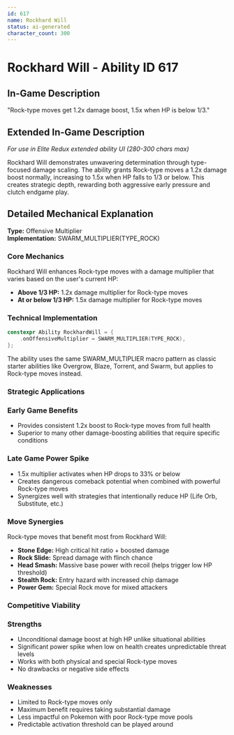 ```yaml
---
id: 617
name: Rockhard Will
status: ai-generated
character_count: 300
---
```


# Rockhard Will - Ability ID 617

## In-Game Description
"Rock-type moves get 1.2x damage boost, 1.5x when HP is below 1/3."

## Extended In-Game Description
*For use in Elite Redux extended ability UI (280-300 chars max)*

Rockhard Will demonstrates unwavering determination through type-focused damage scaling. The ability grants Rock-type moves a 1.2x damage boost normally, increasing to 1.5x when HP falls to 1/3 or below. This creates strategic depth, rewarding both aggressive early pressure and clutch endgame play.

## Detailed Mechanical Explanation

**Type:** Offensive Multiplier  
**Implementation:** SWARM_MULTIPLIER(TYPE_ROCK)

### Core Mechanics

Rockhard Will enhances Rock-type moves with a damage multiplier that varies based on the user's current HP:

- **Above 1/3 HP:** 1.2x damage multiplier for Rock-type moves
- **At or below 1/3 HP:** 1.5x damage multiplier for Rock-type moves

### Technical Implementation

```cpp
constexpr Ability RockhardWill = {
    .onOffensiveMultiplier = SWARM_MULTIPLIER(TYPE_ROCK),
};
```

The ability uses the same SWARM_MULTIPLIER macro pattern as classic starter abilities like Overgrow, Blaze, Torrent, and Swarm, but applies to Rock-type moves instead.

### Strategic Applications

### Early Game Benefits
- Provides consistent 1.2x boost to Rock-type moves from full health
- Superior to many other damage-boosting abilities that require specific conditions

### Late Game Power Spike
- 1.5x multiplier activates when HP drops to 33% or below
- Creates dangerous comeback potential when combined with powerful Rock-type moves
- Synergizes well with strategies that intentionally reduce HP (Life Orb, Substitute, etc.)

### Move Synergies
Rock-type moves that benefit most from Rockhard Will:
- **Stone Edge:** High critical hit ratio + boosted damage
- **Rock Slide:** Spread damage with flinch chance
- **Head Smash:** Massive base power with recoil (helps trigger low HP threshold)
- **Stealth Rock:** Entry hazard with increased chip damage
- **Power Gem:** Special Rock move for mixed attackers

### Competitive Viability

### Strengths
- Unconditional damage boost at high HP unlike situational abilities
- Significant power spike when low on health creates unpredictable threat levels
- Works with both physical and special Rock-type moves
- No drawbacks or negative side effects

### Weaknesses
- Limited to Rock-type moves only
- Maximum benefit requires taking substantial damage
- Less impactful on Pokemon with poor Rock-type move pools
- Predictable activation threshold can be played around

